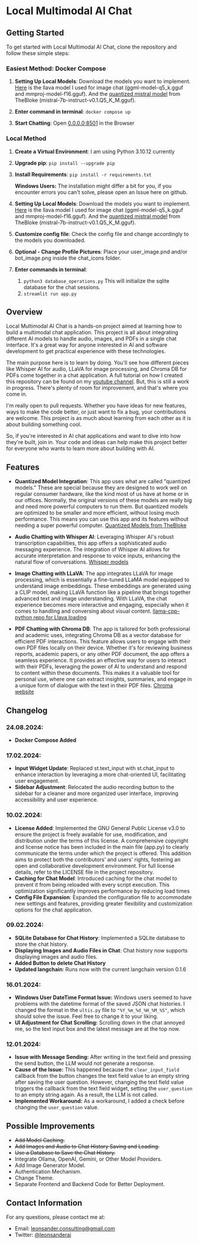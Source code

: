 # Local Multimodal AI Chat
## Getting Started

To get started with Local Multimodal AI Chat, clone the repository and follow these simple steps:

### Easiest Method: Docker Compose
1. **Setting Up Local Models**: Download the models you want to implement. [Here](https://huggingface.co/mys/ggml_llava-v1.5-7b/tree/main) is the llava model I used for image chat (ggml-model-q5_k.gguf and mmproj-model-f16.gguf). 
And the [quantized mistral model](https://huggingface.co/TheBloke/Mistral-7B-Instruct-v0.1-GGUF) from TheBloke (mistral-7b-instruct-v0.1.Q5_K_M.gguf).

2. **Enter command in terminal**: ```docker compose up```

3. **Start Chatting**: Open [0.0.0.0:8501](http://0.0.0.0:8501) in the Browser


### Local Method

1. **Create a Virtual Environment**: I am using Python 3.10.12 currently

2. **Upgrade pip**: ```pip install --upgrade pip```

3. **Install Requirements**: ```pip install -r requirements.txt```
   
   **Windows Users:** The installation might differ a bit for you, if you encounter errors you can't solve, please open an Issue here on github.

4. **Setting Up Local Models**: Download the models you want to implement. [Here](https://huggingface.co/mys/ggml_llava-v1.5-7b/tree/main) is the llava model I used for image chat (ggml-model-q5_k.gguf and mmproj-model-f16.gguf). 
And the [quantized mistral model](https://huggingface.co/TheBloke/Mistral-7B-Instruct-v0.1-GGUF) from TheBloke (mistral-7b-instruct-v0.1.Q5_K_M.gguf).

5. **Customize config file**: Check the config file and change accordingly to the models you downloaded.

6. **Optional - Change Profile Pictures**: Place your user_image.pnd and/or bot_image.png inside the chat_icons folder. 

7. **Enter commands in terminal**: 
   1. ```python3 database_operations.py``` This will initialize the sqlite database for the chat sessions.
   2. ```streamlit run app.py```


## Overview

Local Multimodal AI Chat is a hands-on project aimed at learning how to build a multimodal chat application. This project is all about integrating different AI models to handle audio, images, and PDFs in a single chat interface. It's a great way for anyone interested in AI and software development to get practical experience with these technologies.

The main purpose here is to learn by doing. You'll see how different pieces like Whisper AI for audio, LLaVA for image processing, and Chroma DB for PDFs come together in a chat application. A full tutorial on how I created this repository can be found on my [youtube channel](https://youtu.be/CUjO8b6_ZuM).
But, this is still a work in progress. There's plenty of room for improvement, and that's where you come in.

I'm really open to pull requests. Whether you have ideas for new features, ways to make the code better, or just want to fix a bug, your contributions are welcome. This project is as much about learning from each other as it is about building something cool.

So, if you're interested in AI chat applications and want to dive into how they're built, join in. Your code and ideas can help make this project better for everyone who wants to learn more about building with AI.

## Features

- **Quantized Model Integration**: This app uses what are called "quantized models." These are special because they are designed to work well on regular consumer hardware, like the kind most of us have at home or in our offices. Normally, the original versions of these models are really big and need more powerful computers to run them. But quantized models are optimized to be smaller and more efficient, without losing much performance. This means you can use this app and its features without needing a super powerful computer. [Quantized Models from TheBloke](https://huggingface.co/TheBloke)

- **Audio Chatting with Whisper AI**: Leveraging Whisper AI's robust transcription capabilities, this app offers a sophisticated audio messaging experience. The integration of Whisper AI allows for accurate interpretation and response to voice inputs, enhancing the natural flow of conversations.
[Whisper models](https://huggingface.co/collections/openai/whisper-release-6501bba2cf999715fd953013)

- **Image Chatting with LLaVA**: The app integrates LLaVA for image processing, which is essentially a fine-tuned LLaMA model equipped to understand image embeddings. These embeddings are generated using a CLIP model, making LLaVA function like a pipeline that brings together advanced text and image understanding. With LLaVA, the chat experience becomes more interactive and engaging, especially when it comes to handling and conversing about visual content. [llama-cpp-python repo for Llava loading](https://github.com/abetlen/llama-cpp-python)

- **PDF Chatting with Chroma DB**: The app is tailored for both professional and academic uses, integrating Chroma DB as a vector database for efficient PDF interactions. This feature allows users to engage with their own PDF files locally on their device. Whether it's for reviewing business reports, academic papers, or any other PDF document, the app offers a seamless experience. It provides an effective way for users to interact with their PDFs, leveraging the power of AI to understand and respond to content within these documents. This makes it a valuable tool for personal use, where one can extract insights, summaries, and engage in a unique form of dialogue with the text in their PDF files. [Chroma website](https://docs.trychroma.com/)

## Changelog

### 24.08.2024:
- **Docker Compose Added**

### 17.02.2024:
- **Input Widget Update**: Replaced st.text_input with st.chat_input to enhance interaction by leveraging a more chat-oriented UI, facilitating user engagement.
- **Sidebar Adjustment**: Relocated the audio recording button to the sidebar for a cleaner and more organized user interface, improving accessibility and user experience.

### 10.02.2024:
- **License Added**: Implemented the GNU General Public License v3.0 to ensure the project is freely available for use, modification, and distribution under the terms of this license. A comprehensive copyright and license notice has been included in the main file (app.py) to clearly communicate the terms under which the project is offered. This addition aims to protect both the contributors' and users' rights, fostering an open and collaborative development environment. For full license details, refer to the LICENSE file in the project repository.
- **Caching for Chat Model**: Introduced caching for the chat model to prevent it from being reloaded with every script execution. This optimization significantly improves performance by reducing load times 
- **Config File Expansion**: Expanded the configuration file to accommodate new settings and features, providing greater flexibility and customization options for the chat application.


### 09.02.2024:

- **SQLite Database for Chat History**: Implemented a SQLite database to store the chat history.
- **Displaying Images and Audio Files in Chat**: Chat history now supports displaying images and audio files.
- **Added Button to delete Chat History**
- **Updated langchain**: Runs now with the current langchain version 0.1.6

### 16.01.2024:
- **Windows User DateTime Format Issue:** Windows users seemed to have problems with the datetime format of the saved JSON chat histories. I changed the format in the `ultis.py` file to `"%Y_%m_%d_%H_%M_%S"`, which should solve the issue. Feel free to change it to your liking.
- **UI Adjustment for Chat Scrolling:** Scrolling down in the chat annoyed me, so the text input box and the latest message are at the top now.

### 12.01.2024:
- **Issue with Message Sending:** After writing in the text field and pressing the send button, the LLM would not generate a response. 
- **Cause of the Issue:** This happened because the `clear_input_field` callback from the button changes the text field value to an empty string after saving the user question. However, changing the text field value triggers the callback from the text field widget, setting the `user_question` to an empty string again. As a result, the LLM is not called.
- **Implemented Workaround:** As a workaround, I added a check before changing the `user_question` value.

## Possible Improvements
- ~~Add Model Caching.~~
- ~~Add Images and Audio to Chat History Saving and Loading.~~
- ~~Use a Database to Save the Chat History.~~
- Integrate Ollama, OpenAI, Gemini, or Other Model Providers.
- Add Image Generator Model.
- Authentication Mechanism.
- Change Theme.
- Separate Frontend and Backend Code for Better Deployment.

## Contact Information

For any questions, please contact me at:

- Email: leonsander.consulting@gmail.com
- Twitter: [@leonsanderai](https://twitter.com/leonsanderai)
